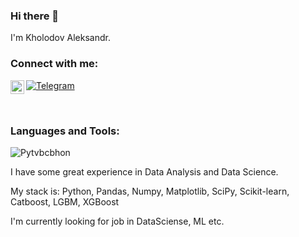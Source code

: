 ### Hi there 👋
I'm Kholodov Aleksandr.


### Connect with me:
[<img align="left" alt="Aleksander Kholodov | Telegram" width="22px" src="https://cdn.jsdelivr.net/npm/simple-icons@v3/icons/telegram.svg" />][telegram]

[![Telegram](https://img.shields.io/badge/-Telegram-090909?style=for-the-badge&logo=telegram&logoColor=27A0D9)](https://t.me/Kholodov_Aleksandr)

<br />

### Languages and Tools:
![Pytvbcbhon](https://img.shields.io/badge/-Python-090909?style=for-the-badge&logo=C%2b%2b&logoColor=6296CC)
<!--
![Flutter](https://img.shields.io/badge/-Flutter-090909?style=for-the-badge&logo=flutter&logoColor=47C5FB)
![Dart](https://img.shields.io/badge/-Dart-090909?style=for-the-badge&logo=dart&logoColor=097CDB)
![Firebase](https://img.shields.io/badge/-Firebase-090909?style=for-the-badge&logo=firebase&logoColor=F8C52C)
![TensorFlow](https://img.shields.io/badge/-TensorFlow-090909?style=for-the-badge&logo=tensorflow&logoColor=F88C00)
![JavaScript](https://img.shields.io/badge/-JavaScript-090909?style=for-the-badge&logo=JavaScript&logoColor=E9D54D)
![.Net](https://img.shields.io/badge/-Framework-090909?style=for-the-badge&logo=.net&logoColor=E5D3FF)
![C++](https://img.shields.io/badge/-C++-090909?style=for-the-badge&logo=C%2b%2b&logoColor=6296CC)
-->

I have some great experience in Data Analysis and Data Science.

My stack is: Python, Pandas, Numpy, Matplotlib, SciPy, Scikit-learn, Catboost, LGBM, XGBoost

I'm currently looking for job in DataSciense, ML etc.
<!--
**AleksanderKholodov/AleksanderKholodov** is a ✨ _special_ ✨ repository because its `README.md` (this file) appears on your GitHub profile.

Here are some ideas to get you started:

- 🔭 I’m currently working on ...
- 🌱 I’m currently learning ...
- 👯 I’m looking to collaborate on ...
- 🤔 I’m looking for help with ...
- 💬 Ask me about ...
- 📫 How to reach me: ...
- 😄 Pronouns: ...
- ⚡ Fun fact: ...
-->
[telegram]: https://t.me/Kholodov_Aleksandr
